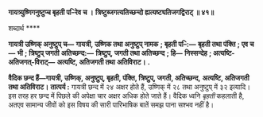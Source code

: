 **गायत्र्युष्णिगनुष्टुप्च बृहती प–िरेव च ।** **त्रिष्टुब्जगत्यतिच्छन्दो ह्यत्यष्ट्यतिजगद्विराट् ॥ ४१॥** 

शब्दार्थ **** 

**गायत्री उष्णिक् अनुष्टुप् च—** **गायत्री, उष्णिक तथा अनुष्टुप् नामक** **; बृहती प–ि:—** **बृहती तथा पंक्ति** **; एव च—** **भी** **; त्रिष्टुप् जगती** **अतिच्छन्द:—** **त्रिष्टुप्, जगती तथा अतिच्छन्द** **; हि—** **निस्सन्देह** **; अत्यष्टि-अतिजगत्-विराट्—** **अत्यष्टि, अतिजगती तथा** **अतिविराट।** **.** 

**वैदिक छन्द हैं—गायत्री, उष्णिक्, अनुष्टुप्, बृहती, पंक्ति, त्रिष्टुप्, जगती, अतिच्छन्द,** **अत्यष्टि, अतिजगती तथा अतिविराट।** **तात्पर्य :** गायत्री छन्द में २४ अक्षर होते हैं, उष्णिक् में २८ तथा अनुष्टुप् में ३२ इत्यादि। इस तरह हर छन्द में पिछले की अपेक्षा चार अक्षर अधिक होते जाते हैं। वैदिक ध्वनि *बृहती* कहलाती है, अतएव सामान्य जीवों को इस विषय की सारी पारिभाषिक बातें समझ पाना सश्भव नहीं है।  